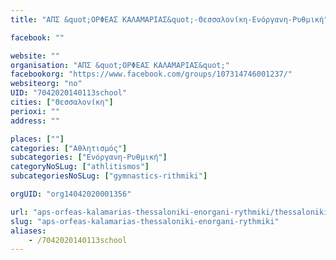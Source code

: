 ```yaml
---
title: "ΑΠΣ &quot;ΟΡΦΕΑΣ ΚΑΛΑΜΑΡΙΑΣ&quot;-Θεσσαλονίκη-Ενόργανη-Ρυθμική"

facebook: ""

website: ""
organisation: "ΑΠΣ &quot;ΟΡΦΕΑΣ ΚΑΛΑΜΑΡΙΑΣ&quot;"
facebookorg: "https://www.facebook.com/groups/107314746001237/"
websiteorg: "no"
UID: "7042020140113school"
cities: ["Θεσσαλονίκη"]
perioxi: ""
address: ""

places: [""]
categories: ["Αθλητισμός"]
subcategories: ["Ενόργανη-Ρυθμική"]
categoryNoSLug: ["athlitismos"]
subcategoriesNoSLug: ["gymnastics-rithmiki"]

orgUID: "org14042020001356"

url: "aps-orfeas-kalamarias-thessaloniki-enorgani-rythmiki/thessaloniki"
slug: "aps-orfeas-kalamarias-thessaloniki-enorgani-rythmiki"
aliases:
    - /7042020140113school
---
```





